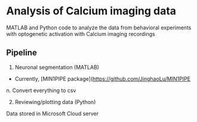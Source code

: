 # Analysis of Calcium imaging data
MATLAB and Python code to analyze the data from behavioral experiments with optogenetic activation with Calcium imaging recordings

## Pipeline
1. Neuronal segmentation (MATLAB)
 - Currently, [MIN1PIPE package](https://github.com/JinghaoLu/MIN1PIPE

n. Convert everything to csv

2. Reviewing/plotting data (Python)

Data stored in Microsoft Cloud server

